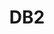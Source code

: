 ---
title: DB2
categories:
  - relational-database
docs:
  - id: java
    url: https://java.testcontainers.org/modules/databases/db2/
    maintainer: core
    example: |
      ```java
      var db2 = new Db2Container(DockerImageName.parse("ibmcom/db2:11.5.0.0a"))
        .acceptLicense();
      db2.start();
      ```
    installation: |
      ```xml
      <dependency>
          <groupId>org.testcontainers</groupId>
          <artifactId>db2</artifactId>
          <version>1.20.0</version>
          <scope>test</scope>
      </dependency>
      ```
description: |
  IBM Db2 is a family of data management products, including database servers.
---